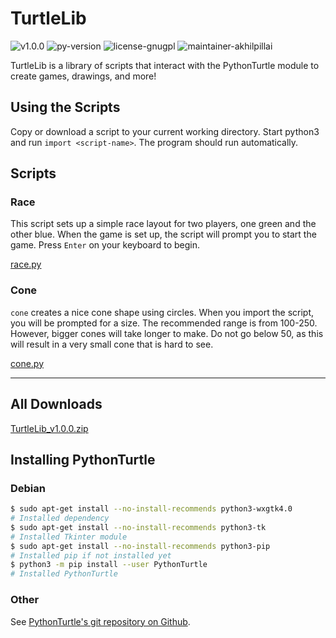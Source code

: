 # TurtleLib

![v1.0.0](https://img.shields.io/badge/version-1.0.0-informational) ![py-version](https://img.shields.io/pypi/pyversions/PythonTurtle.svg) ![license-gnugpl](https://img.shields.io/badge/license-GNU%20General%20Public%20License-green) ![maintainer-akhilpillai](https://img.shields.io/badge/maintainer-Akhil%20Pillai-lightgrey)

TurtleLib is a library of scripts that interact with the PythonTurtle module to create games, drawings, and more!

## Using the Scripts

Copy or download a script to your current working directory. Start python3 and run `import <script-name>`. The program should run automatically.

## Scripts

### Race

This script sets up a simple race layout for two players, one green and the other blue. When the game is set up, the script will prompt you to start the game. Press `Enter` on your keyboard to begin.

[race.py](./scripts/race.py)

### Cone

`cone` creates a nice cone shape using circles. When you import the script, you will be prompted for a size. The recommended range is from 100-250. However, bigger cones will take longer to make. Do not go below 50, as this will result in a very small cone that is hard to see.

[cone.py](./scripts/cone.py)

---

## All Downloads

[TurtleLib_v1.0.0.zip](./downloads/TurtleLib_v1.0.0.zip)

## Installing PythonTurtle

### Debian

```BASH
$ sudo apt-get install --no-install-recommends python3-wxgtk4.0
# Installed dependency
$ sudo apt-get install --no-install-recommends python3-tk
# Installed Tkinter module
$ sudo apt-get install --no-install-recommends python3-pip
# Installed pip if not installed yet
$ python3 -m pip install --user PythonTurtle
# Installed PythonTurtle
```

### Other

See [PythonTurtle's git repository on Github](https://github.com/PythonTurtle/PythonTurtle).
